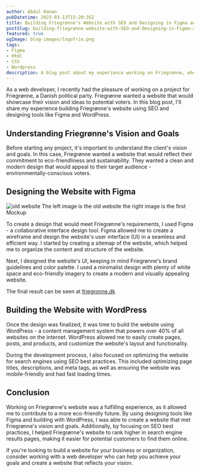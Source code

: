 ```yaml
---
author: Abdul Hanan
pubDatetime: 2023-03-13T15:20:35Z
title: Building Friegrønne's Website with SEO and Designing in Figma and WordPress
postSlug: building-friegrønne-website-with-SEO-and-Designing-in-Figma-and-WordPress
featured: true
ogImage: blog-images/logofrie.png
tags:
- Figma
- Html
- CSS
- Wordpress
description: A blog post about my experience working on Friegrønne, where I share my experience building Friegrønne's website using SEO and designing tools like Figma and WordPress.
---
```



As a web developer, I recently had the pleasure of working on a project for Friegrønne, a Danish political party. Friegrønne wanted a website that would showcase their vision and ideas to potential voters. In this blog post, I'll share my experience building Friegrønne's website using SEO and designing tools like Figma and WordPress.

## Understanding Friegrønne's Vision and Goals

Before starting any project, it's important to understand the client's vision and goals. In this case, Friegrønne wanted a website that would reflect their commitment to eco-friendliness and sustainability. They wanted a clean and modern design that would appeal to their target audience - environmentally-conscious voters.

## Designing the Website with Figma

![old website](/blog-images/oldfriegronne.png)
The left image is the old website the right image is the first Mockup

To create a design that would meet Friegrønne's requirements, I used Figma - a collaborative interface design tool. Figma allowed me to create a wireframe and design the website's user interface (UI) in a seamless and efficient way. I started by creating a sitemap of the website, which helped me to organize the content and structure of the website.

Next, I designed the website's UI, keeping in mind Friegrønne's brand guidelines and color palette. I used a minimalist design with plenty of white space and eco-friendly imagery to create a modern and visually appealing website.

The final result can be seen at [friegronne.dk](https://friegronne.dk)

## Building the Website with WordPress

Once the design was finalized, it was time to build the website using WordPress - a content management system that powers over 40% of all websites on the internet. WordPress allowed me to easily create pages, posts, and products, and customize the website's layout and functionality.

During the development process, I also focused on optimizing the website for search engines using SEO best practices. This included optimizing page titles, descriptions, and meta tags, as well as ensuring the website was mobile-friendly and had fast loading times.

## Conclusion

Working on Friegrønne's website was a fulfilling experience, as it allowed me to contribute to a more eco-friendly future. By using designing tools like Figma and building with WordPress, I was able to create a website that met Friegrønne's vision and goals. Additionally, by focusing on SEO best practices, I helped Friegrønne's website to rank higher in search engine results pages, making it easier for potential customers to find them online.

If you're looking to build a website for your business or organization, consider working with a web developer who can help you achieve your goals and create a website that reflects your vision.
